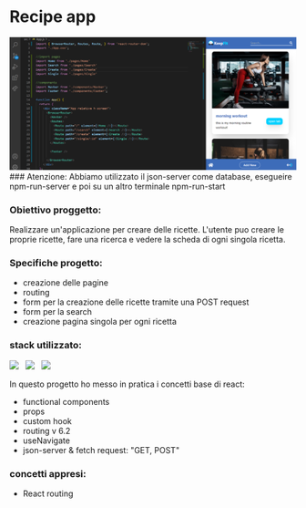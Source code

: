 # Recipe app
<img src="https://github.com/SebastianHornoi/react-KeepFit-app/blob/master/public/img/keepFit.png" />
### Atenzione: 
Abbiamo utilizzato il json-server come database, esegueire npm-run-server e poi su un altro terminale npm-run-start

### Obiettivo proggetto: 
Realizzare un'applicazione per creare delle ricette. L'utente puo creare le proprie ricette, fare una ricerca e vedere la scheda di ogni singola ricetta.

### Specifiche progetto: 
- creazione delle pagine
- routing
- form per la creazione delle ricette tramite una POST request
- form per la search
- creazione pagina singola per ogni ricetta

### stack utilizzato:
<p>
 <img src="https://www.vectorlogo.zone/logos/reactjs/reactjs-ar21.svg" height="50" /> &nbsp
 <img src="https://www.vectorlogo.zone/logos/tailwindcss/tailwindcss-icon.svg" height="50" /> &nbsp
 <img src="https://www.vectorlogo.zone/logos/visualstudio_code/visualstudio_code-icon.svg" height="50" />
</p>

In questo progetto ho messo in pratica i concetti base di react:
 * functional components
 * props
 * custom hook
 * routing v 6.2
 * useNavigate
 * json-server & fetch request: "GET, POST"
                     
### concetti appresi:                   
* React routing


